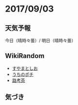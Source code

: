 # 2017/09/03

## 天気予報

今日（晴時々曇）/ 明日（晴時々曇）

## WikiRandom

* [すやまとしお](https://ja.wikipedia.org/wiki/%E3%81%99%E3%82%84%E3%81%BE%E3%81%A8%E3%81%97%E3%81%8A)
* [うちのポチ](https://ja.wikipedia.org/wiki/%E3%81%86%E3%81%A1%E3%81%AE%E3%83%9D%E3%83%81)
* [路考茶](https://ja.wikipedia.org/wiki/%E8%B7%AF%E8%80%83%E8%8C%B6)

## 気づき

